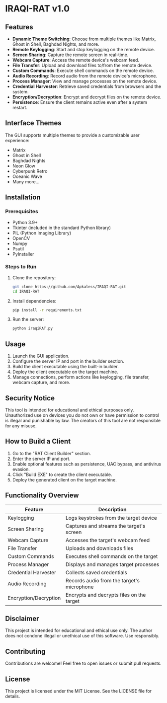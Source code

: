 
# IRAQI-RAT v1.0


## Features
- **Dynamic Theme Switching**: Choose from multiple themes like Matrix, Ghost in Shell, Baghdad Nights, and more.
- **Remote Keylogging**: Start and stop keylogging on the remote device.
- **Screen Sharing**: Capture the remote screen in real-time.
- **Webcam Capture**: Access the remote device's webcam feed.
- **File Transfer**: Upload and download files to/from the remote device.
- **Custom Commands**: Execute shell commands on the remote device.
- **Audio Recording**: Record audio from the remote device's microphone.
- **Process Manager**: View and manage processes on the remote device.
- **Credential Harvester**: Retrieve saved credentials from browsers and the system.
- **Encryption/Decryption**: Encrypt and decrypt files on the remote device.
- **Persistence**: Ensure the client remains active even after a system restart.

## Interface Themes
The GUI supports multiple themes to provide a customizable user experience:
- Matrix
- Ghost in Shell
- Baghdad Nights
- Neon Glow
- Cyberpunk Retro
- Oceanic Wave
- Many more...

## Installation
### Prerequisites
- Python 3.9+
- Tkinter (included in the standard Python library)
- PIL (Python Imaging Library)
- OpenCV
- Numpy
- Psutil
- PyInstaller

### Steps to Run
1. Clone the repository:
   ```bash
   git clone https://github.com/Apkaless/IRAQI-RAT.git
   cd IRAQI-RAT
   ```
2. Install dependencies:
   ```bash
   pip install -r requirements.txt
   ```
3. Run the server:
   ```bash
   python iraqiRAT.py
   ```

## Usage
1. Launch the GUI application.
2. Configure the server IP and port in the builder section.
3. Build the client executable using the built-in builder.
4. Deploy the client executable on the target machine.
5. Manage connections, perform actions like keylogging, file transfer, webcam capture, and more.

## Security Notice
This tool is intended for educational and ethical purposes only. Unauthorized use on devices you do not own or have permission to control is illegal and punishable by law. The creators of this tool are not responsible for any misuse.

## How to Build a Client
1. Go to the "RAT Client Builder" section.
2. Enter the server IP and port.
3. Enable optional features such as persistence, UAC bypass, and antivirus evasion.
4. Click "Build EXE" to create the client executable.
5. Deploy the generated client on the target machine.

## Functionality Overview
| Feature                | Description                                  |
|------------------------|----------------------------------------------|
| Keylogging             | Logs keystrokes from the target device       |
| Screen Sharing         | Captures and streams the target's screen     |
| Webcam Capture         | Accesses the target's webcam feed            |
| File Transfer          | Uploads and downloads files                  |
| Custom Commands        | Executes shell commands on the target        |
| Process Manager        | Displays and manages target processes        |
| Credential Harvester   | Collects saved credentials                  |
| Audio Recording        | Records audio from the target's microphone   |
| Encryption/Decryption  | Encrypts and decrypts files on the target    |

## Disclaimer
This project is intended for educational and ethical use only. The author does not condone illegal or unethical use of this software. Use responsibly.

## Contributing
Contributions are welcome! Feel free to open issues or submit pull requests.

## License
This project is licensed under the MIT License. See the LICENSE file for details.
